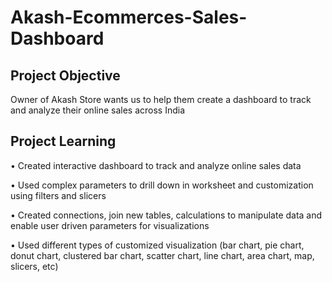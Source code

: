# Akash-Ecommerces-Sales-Dashboard

## **Project Objective**

Owner of Akash Store wants us to help them create a dashboard to track and analyze their online sales across India



## **Project Learning**

• Created interactive dashboard to track and analyze online sales data

• Used complex parameters to drill down in worksheet and
customization using filters and slicers

• Created connections, join new tables, calculations to manipulate data and enable user driven parameters for visualizations

• Used different types of customized visualization (bar chart, pie chart, donut chart, clustered bar chart, scatter chart, line chart, area chart, map, slicers, etc)
